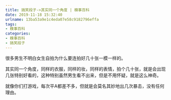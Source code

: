 ```yaml
---
title: 搞笑段子->其实同一个角度 | 糗事百科
date: 2019-11-18 15:32:40
urlname: 13ba53a9e1c4eda07e58c9182796effa
tags: 
- 糗事百科
categories:
- 糗事百科
- 搞笑段子
---
```

很多男生不明白女生自拍为什么要连拍好几十张一模一样的。

其实同一个角度，同样的衣服，同样的妆，同样的表情，拍个几十张，就是会出现几张特别好看的，这种特别虽然男生看不出来，但是不用怀疑，就是这么神奇。

就像你们打游戏，每次平A都差不多，但就是会莫名其妙地出几次暴击，没有任何理由。


